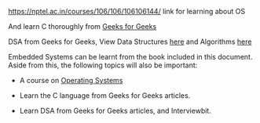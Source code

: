 https://nptel.ac.in/courses/106/106/106106144/
link for learning about OS


And learn C thoroughly from [Geeks for Geeks](https://www.geeksforgeeks.org/c-programming-language/)


DSA from  Geeks for Geeks, View Data Structures [here](https://www.geeksforgeeks.org/data-structures/) and Algorithms [here](https://www.geeksforgeeks.org/fundamentals-of-algorithms/)

Embedded Systems can be learnt from the book included in this document. Aside from this, the following topics will also be important:

* A course on [Operating Systems](https://nptel.ac.in/courses/106/106/106106144/)

* Learn the C language from Geeks for Geeks articles. 

* Learn DSA from Geeks for Geeks articles, and Interviewbit.  
